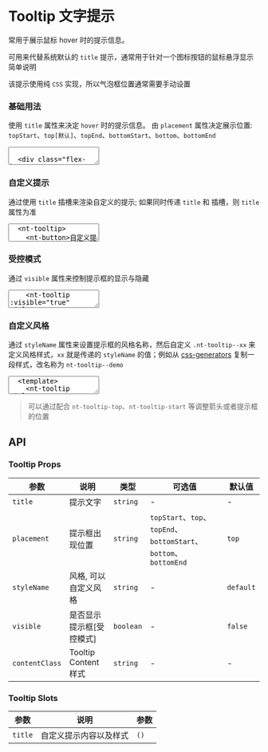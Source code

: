 # Tooltip 文字提示

常用于展示鼠标 hover 时的提示信息。

可用来代替系统默认的 `title` 提示，通常用于针对一个图标按钮的鼠标悬浮显示简单说明

该提示使用纯 `CSS` 实现，所以气泡框位置通常需要手动设置

### 基础用法

使用 `title` 属性来决定 `hover` 时的提示信息。 由 `placement` 属性决定展示位置: `topStart`、`top[默认]`、`topEnd`、`bottomStart`、`bottom`、`bottomEnd`

<ClientOnly><CodePreview>
<textarea lang="vue-html">

  <div class="flex-between">
    <nt-tooltip placement="topStart" title="prompt text">
      <nt-button>topStart</nt-button>
    </nt-tooltip>
    <nt-tooltip placement="top" title="prompt text">
      <nt-button>top</nt-button>
    </nt-tooltip>
    <nt-tooltip placement="topEnd" title="prompt text">
      <nt-button>topEnd</nt-button>
    </nt-tooltip>
  </div>
  <div class="flex-between mt-15">
    <nt-tooltip placement="bottomStart" title="prompt text">
      <nt-button>bottomStart</nt-button>
    </nt-tooltip>
    <nt-tooltip placement="bottom" title="prompt text">
      <nt-button>bottom</nt-button>
    </nt-tooltip>
    <nt-tooltip placement="bottomEnd" title="prompt text">
      <nt-button>bottomEnd</nt-button>
    </nt-tooltip>
  </div>
  </textarea>
</CodePreview></ClientOnly>

### 自定义提示

通过使用 `title` 插槽来渲染自定义的提示; 如果同时传递 `title` 和 插槽，则 `title` 属性为准

<script setup>
import { Tooltip, Button } from '../../src'
</script>

<ClientOnly>
  <CodePreview>
  <textarea lang="vue-html">
  <nt-tooltip>
    <nt-button>自定义提示</nt-button>
    <template v-slot:title>
      <span style="color:red;">custome propmt text</span>
    </template>
  </nt-tooltip>
  </textarea>
  <template #preview>
    <Tooltip>
      <Button>自定义提示</Button>
      <template #title>
        <span style="color:red;">custome propmt text</span>
      </template>
    </Tooltip>
  </template>
  </CodePreview>
</ClientOnly>

### 受控模式

通过 `visible` 属性来控制提示框的显示与隐藏

<ClientOnly>
  <CodePreview>
  <textarea lang="vue-html">
    <nt-tooltip :visible="true" title="Content">
        <span>受控模式</span>
    </nt-tooltip>
  </textarea>
  <template #preview>
    <Tooltip :visible="true" title="Content">
      <span>受控模式</span>
    </Tooltip>
  </template>
  </CodePreview>
</ClientOnly>

### 自定义风格

通过 `styleName` 属性来设置提示框的风格名称，然后自定义 `.nt-tooltip--xx` 来定义风格样式，`xx` 就是传递的 `styleName` 的值；例如从 [css-generators](https://css-generators.com/tooltip-speech-bubble/) 复制一段样式，改名称为 `nt-tooltip--demo`

<ClientOnly>
  <CodePreview>
  <textarea lang="vue">
  <template>
    <nt-tooltip title="Content" style-name="demo" placement="bottom">
      <span>自定义风格</span>
    </nt-tooltip>
  </template>
  <style>
    .nt-tooltip--demo {
      color: #fff;
      font-size: 18px;
      max-width: 28ch;
      text-align: center;
    }
    .nt-tooltip--demo {
      /* triangle dimension */
      --b: 2em; /* base */
      --h: 1em; /* height */
      --p: 50%; /* triangle position (0%:left 100%:right) */
      --r: 1.2em; /* the radius */
      --c: #6a4a3c;
      padding: 1em;
      border-radius: min(var(--r), var(--p) - var(--b) / 2)
        min(var(--r), 100% - var(--p) - var(--b) / 2) var(--r) var(--r) / var(--r);
      clip-path: polygon(
        0 0,
        0 100%,
        100% 100%,
        100% 0,
        min(100%, var(--p) + var(--b) / 2) 0,
        var(--p) calc(-1 * var(--h)),
        max(0%, var(--p) - var(--b) / 2) 0
      );
      background: var(--c);
      border-image: conic-gradient(var(--c) 0 0) fill 0/ 0 calc(
          100% - var(--p) - var(--b) / 2
        ) var(--r) calc(var(--p) - var(--b) / 2) / var(--h) 0 0 0;
    }
    .nt-tooltip-bottom.nt-tooltip--demo {
      top: calc(100% + 20px);
    }
  </style>
  </textarea>
  <template #preview>
    <Tooltip title="Content" style-name="demo" placement="bottom">
      <span>自定义风格</span>
    </Tooltip>
  </template>
  </CodePreview>
</ClientOnly>

> 可以通过配合 `nt-tooltip-top`、`nt-tooltip-start` 等调整箭头或者提示框的位置

## API

### Tooltip Props

| 参数           | 说明                     | 类型      | 可选值                                                            | 默认值    |
| -------------- | ------------------------ | --------- | ----------------------------------------------------------------- | --------- |
| `title`        | 提示文字                 | `string`  | -                                                                 | -         |
| `placement`    | 提示框出现位置           | `string`  | `topStart`、`top`、`topEnd`、`bottomStart`、`bottom`、`bottomEnd` | `top`     |
| `styleName`    | 风格, 可以自定义风格     | `string`  | -                                                                 | `default` |
| `visible`      | 是否显示提示框[受控模式] | `boolean` | -                                                                 | `false`   |
| `contentClass` | Tooltip Content 样式     | `string`  | -                                                                 | -         |

### Tooltip Slots

| 参数    | 说明                   | 参数 |
| ------- | ---------------------- | ---- |
| `title` | 自定义提示内容以及样式 | `()` |
